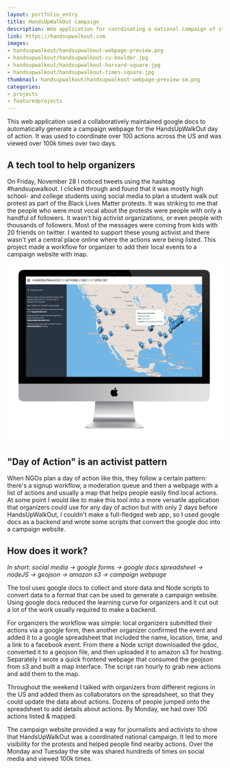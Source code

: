 ```yaml
---
layout: portfolio_entry
title: HandsUpWalkOut campaign
description: Web application for coordinating a national campaign of student walk-out protests
link: https://handsupwalkout.com
images:
- handsupwalkout/handsupwalkout-webpage-preview.png
- handsupwalkout/handsupwalkout-cu-boulder.jpg
- handsupwalkout/handsupwalkout-harvard-square.jpg
- handsupwalkout/handsupwalkout-times-square.jpg
thumbnail: handsupwalkout/handsupwalkout-webpage-preview-sm.png
categories:
- projects
- featuredprojects
---
```


This web application used a collaboratively maintained google docs to automatically generate a campaign webpage for the HandsUpWalkOut day of action. It was used to coordinate over 100 actions across the US and was viewed over 100k times over two days.

## A tech tool to help organizers
On Friday, November 28 I noticed tweets using the hashtag #handsupwalkout. I clicked through and found that it was mostly high school- and college students using social media to plan a student walk out protest as part of the Black Lives Matter protests. It was striking to me that the people who were most vocal about the protests were people with only a handful of followers. It wasn't big activist organizations, or even people with thousands of followers. Most of the messages were coming from kids with 20 friends on twitter. I wanted to support these young activist and there wasn't yet a central place online where the actions were being listed. This project made a workflow for organizer to add their local events to a campaign website with map.

![](/assets/img/projects/handsupwalkout/handsupwalkout-webpage-preview.png "HandsUpWalkOut campaign site")

## "Day of Action" is an activist pattern
When NGOs plan a day of action like this, they follow a certain pattern: there's a signup workflow, a moderation queue and then a webpage with a list of actions and usually a map that helps people easily find local actions. At some point I would like to make this tool into a more versatile application that organizers could use for any day of action but with only 2 days before HandsUpWalkOut, I couldn't make a full-fledged web app, so I used google docs as a backend and wrote some scripts that convert the google doc into a campaign website.

## How does it work?

*In short: social media → google forms → google docs spreadsheet → nodeJS → geojson → amazon s3 → campaign webpage*

The tool uses google docs to collect and store data and Node scripts to convert data to a format that can be used to generate a campaign website. Using google docs reduced the learning curve for organizers and it cut out a lot of the work usually required to make a backend.

For organizers the workflow was simple: local organizers submitted their actions via a google form, then another organizer confirmed the event and added it to a google spreadsheet that included the name, location, time, and a link to a facebook event. From there a Node script downloaded the gdoc, converted it to a geojson file, and then uploaded it to amazon s3 for hosting. Separately I wrote a quick frontend webpage that consumed the geojson from s3 and built a map interface. The script ran hourly to grab new actions and add them to the map.

Throughout the weekend I talked with organizers from different regions in the US and added them as collaborators on the spreadsheet, so that they could update the data about actions. Dozens of people jumped onto the spreadsheet to add details about actions. By Monday, we had over 100 actions listed & mapped.

The campaign website provided a way for journalists and activists to show that HandsUpWalkOut was a coordinated national campaign. It led to more visibility for the protests and helped people find nearby actions. Over the Monday and Tuesday the site was shared hundreds of times on social media and viewed 100k times.

